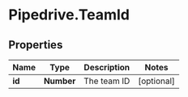 # Pipedrive.TeamId

## Properties

Name | Type | Description | Notes
------------ | ------------- | ------------- | -------------
**id** | **Number** | The team ID | [optional] 


